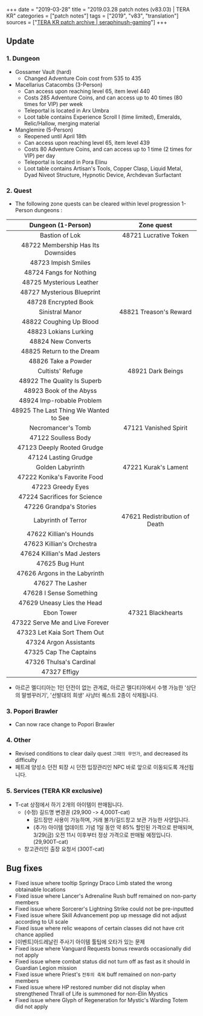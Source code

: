 +++
date = "2019-03-28"
title = "2019.03.28 patch notes (v83.03) | TERA KR"
categories = ["patch notes"]
tags = ["2019", "v83", "translation"]
sources = ["[TERA KR patch archive | seraphinush-gaming](/ko/patch/2019/v83-03)"]
+++

## Update

### **1.** Dungeon
- Gossamer Vault (hard)
  - Changed Adventure Coin cost from 535 to 435
- Macellarius Catacombs (3-Person)
  - Can access upon reaching level 65, item level 440
  - Costs 285 Adventure Coins, and can access up to 40 times (80 times for VIP) per week
  - Teleportal is located in Arx Umbra
  - Loot table contains Experience Scroll I (time limited), Emeralds, Relic/Hallow, merging material
- Manglemire (5-Person)
  - Reopened until April 18th
  - Can access upon reaching level 65, item level 439
  - Costs 80 Adventure Coins, and can access up to 1 time (2 times for VIP) per day
  - Teleportal is located in Pora Elinu
  - Loot table contains Artisan's Tools, Copper Clasp, Liquid Metal, Dyad Niveot Structure, Hypnotic Device, Archdevan Surfactant

### **2.** Quest
- The following zone quests can be cleared within level progression 1-Person dungeons :

| Dungeon (1-Person) | Zone quest |
| :-: | :-: |
| Bastion of Lok | 48721 Lucrative Token |
| 48722 Membership Has Its Downsides |
| 48723 Impish Smiles |
| 48724 Fangs for Nothing |
| 48725 Mysterious Leather |
| 48727 Mysterious Blueprint |
| 48728 Encrypted Book |
| Sinistral Manor | 48821 Treason's Reward |
| 48822 Coughing Up Blood |
| 48823 Lokians Lurking |
| 48824 New Converts |
| 48825 Return to the Dream |
| 48826 Take a Powder |
| Cultists' Refuge | 48921 Dark Beings |
| 48922 The Quality Is Superb |
| 48923 Book of the Abyss |
| 48924 Imp-robable Problem |
| 48925 The Last Thing We Wanted to See |
| Necromancer's Tomb | 47121 Vanished Spirit |
| 47122 Soulless Body |
| 47123 Deeply Rooted Grudge |
| 47124 Lasting Grudge |
| Golden Labyrinth | 47221 Kurak's Lament |
| 47222 Konika's Favorite Food |
| 47223 Greedy Eyes |
| 47224 Sacrifices for Science |
| 47226 Grandpa's Stories |
| Labyrinth of Terror | 47621 Redistribution of Death |
| 47622 Killian's Hounds |
| 47623 Killian's Orchestra |
| 47624 Killian's Mad Jesters |
| 47625 Bug Hunt |
| 47626 Argons in the Labyrinth |
| 47627 The Lasher |
| 47628 I Sense Something |
| 47629 Uneasy Lies the Head |
| Ebon Tower | 47321 Blackhearts |
| 47322 Serve Me and Live Forever |
| 47323 Let Kaia Sort Them Out |
| 47324 Argon Assistants |
| 47325 Cap The Captains |
| 47326 Thulsa's Cardinal |
| 47327 Effigy |

- 아르곤 멜디티아는 1인 던전이 없는 관계로, 아르곤 멜디티아에서 수행 가능한 '상단의 말썽꾸러기', '선발대의 희생' 사냥터 퀘스트 2종이 삭제됩니다.

### **3.** Popori Brawler
- Can now race change to Popori Brawler

### **4.** Other
- Revised conditions to clear daily quest `그때의 무언가`, and decreased its difficulty
- 페트레 양성소 던전 퇴장 시 던전 입장관리인 NPC 바로 앞으로 이동되도록 개선됩니다.

### **5.** Services (TERA KR exclusive)
- T-cat 상점에서 하기 2개의 아이템이 판매됩니다.
  - (수정) 길드명 변경권 (29,900 -> 4,000T-cat)
    - 길드장만 사용이 가능하며, 거래 불가/길드창고 보관 가능한 사양입니다.
    - (추가) 아이템 업데이트 기념 1일 동안 약 85% 할인된 가격으로 판매되며, 3/29(금) 오전 11시 이후부터 정상 가격으로 판매될 예정입니다. (29,900T-cat)
  - 창고관리인 출장 요청서 (300T-cat)

## Bug fixes

- Fixed issue where tooltip Springy Draco Limb stated the wrong obtainable locations
- Fixed issue where Lancer's Adrenaline Rush buff remained on non-party members
- Fixed issue where Sorcerer's Lightning Strike could not be pre-inputted
- Fixed issue where Skill Advancement pop up message did not adjust according to UI scale
- Fixed issue where relic weapons of certain classes did not have crit chance applied
- [이벤트]아드레날린 주사기 아이템 툴팁에 오타가 있는 문제
- Fixed issue where Vanguard Requests bonus rewards occasionally did not apply
- Fixed issue where combat status did not turn off as fast as it should in Guardian Legion mission
- Fixed issue where Priest's `전투의 축복` buff remained on non-party members
- Fixed issue where HP restored number did not display when strengthened Thrall of Life is summoned for non-Elin Mystics
- Fixed issue where Glyph of Regeneration for Mystic's Warding Totem did not apply
